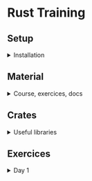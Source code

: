 # Rust Training

## Setup

<details>
<summary>Installation</summary>

### Rust

- [Install Rust](https://www.rust-lang.org/tools/install)

### Cargo

- [Install Cargo](https://doc.rust-lang.org/cargo/getting-started/installation.html)
- [Cargo Book](https://doc.rust-lang.org/cargo/index.html)
- [Cargo Commands](https://doc.rust-lang.org/cargo/commands/index.html)
- [Cargo Cheatsheet](https://cheats.rs/#cargo)

### VSCode Plugins

- [Rust Analyzer](https://marketplace.visualstudio.com/items?itemName=rust-lang.rust-analyzer) - Your 1 stop shop for all things Rust
- [Error Lens](https://marketplace.visualstudio.com/items?itemName=usernamehw.errorlens) - inline error hints
- [Crates](https://marketplace.visualstudio.com/items?itemName=serayuzgur.crates) - extra features for `Cargo.toml` files
- [CodeLLDB](https://marketplace.visualstudio.com/items?itemName=vadimcn.vscode-lldb) - C/C++ debugger with Rust support

</details>

## Material

<details>
<summary>Course, exercices, docs</summary>

- [Rust Slides](https://github.com/ferrous-systems/rust-training) ([Online Version](https://listochkin.ngrok-free.app/slides/))
- [Rust Exercises](https://github.com/ferrous-systems/rust-exercises)
- [Rust by Example](https://doc.rust-lang.org/rust-by-example/index.html)
- [The Rust Standard Library Docs](https://doc.rust-lang.org/std/index.html)
- [The Rust Book - Brown University Edition](https://rust-book.cs.brown.edu/title-page.html)
- [Rust API Guidelines](https://rust-lang.github.io/api-guidelines/about.html)
- [Rustlings](https://github.com/rust-lang/rustlings)
- [Rust Playground](https://play.rust-lang.org/)
- [Rust Cheatsheet](https://cheats.rs/)

</details>

## Crates

<details>
<summary>Useful libraries</summary>

- [anyhow](https://docs.rs/anyhow/latest/anyhow/) - application-level error handling
- [thiserror](https://docs.rs/thiserror/latest/thiserror/) - error development for libraries
- [log](https://crates.io/crates/log) - classical logging
- [tracing](https://crates.io/crates/tracing) - span-oriented & structured logging, suitable for concurrency
- [divan](https://crates.io/crates/divan) - statistics-driven microbenchmarking
- [serde](https://crates.io/crates/serde) - serialize/deserialize data to JSON and other formats
- [rayon](https://github.com/rayon-rs/rayon) - easy data parallelism
- [crossbeam](https://github.com/crossbeam-rs/crossbeam) - advanced concurrency primitives
- [itertools](https://docs.rs/itertools/latest/itertools/index.html) - more functions for iteration
- [tokio](https://tokio.rs) - async runtime and related libraries for Rust

</details>

## Exercices

<details>
<summary>Day 1</summary>

- [FizzBuzz](src/fizzbuzz.rs)
- [Narcissistic Number Check](src/narcissistic_number_check.rs)
- [Rust Latin](src/rustlatin.rs)
- [Rustlings](https://github.com/slgeay/rustlings/tree/main/exercises)
    - 00 Intro
    - 01 Variables
    - 02 Functions
    - 03 If
    - Quiz 1
    - 04 Primitive Types
    - 05 Vecs
    - 06 Move Semantics
    - 07 Structs
    - 08 Enums
    - 09 Strings

</details>

